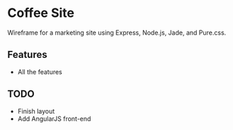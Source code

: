 # Coffee Site

Wireframe for a marketing site using Express, Node.js, Jade, and Pure.css.

## Features
* All the features

## TODO
* Finish layout
* Add AngularJS front-end